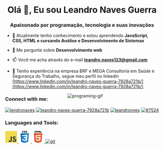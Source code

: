 <h1 align="center">Olá 👋, Eu sou Leandro Naves Guerra</h1>
<h3 align="center">Apaixonado por programação, tecnologia e suas inovações</h3>

- 🌱 Atualmente tenho conhecimento e estou aprendendo **JavaScript, CSS, HTML e cursando Análise e Desenvolvimento de Sistemas**

- 💬 Me pergunte sobre **Desenvolvimento web**

- 📫 Você me acha através do e-mail **leandro.naves123@gmail.com**

- 📄 Tenho experiência na empresa BRF e MEGA Consultoria em Saúde e Segurança do Trabalho, segue meu perfil no linkedin [https://www.linkedin.com/in/leandro-naves-guerra-7928a721b/](https://www.linkedin.com/in/leandro-naves-guerra-7928a721b/)
<img align="right" alt="programing-gif" width="300" src="https://camo.githubusercontent.com/cae12fddd9d6982901d82580bdf321d81fb299141098ca1c2d4891870827bf17/68747470733a2f2f6d69726f2e6d656469756d2e636f6d2f6d61782f313336302f302a37513379765349765f7430696f4a2d5a2e676966">

<h3 align="left">Connect with me:</h3>
<p align="left">
<a href="https://instagram.com/lendronaves" target="blank"><img align="center" src="https://raw.githubusercontent.com/rahuldkjain/github-profile-readme-generator/master/src/images/icons/Social/instagram.svg" alt="lendronaves" height="30" width="40" /></a>
<a href="https://linkedin.com/in/leandro-naves-guerra-7928a721b" target="blank"><img align="center" src="https://raw.githubusercontent.com/rahuldkjain/github-profile-readme-generator/master/src/images/icons/Social/linked-in-alt.svg" alt="leandro-naves-guerra-7928a721b" height="30" width="40" /></a>
<a href="https://codepen.io/leandronves" target="blank"><img align="center" src="https://raw.githubusercontent.com/rahuldkjain/github-profile-readme-generator/master/src/images/icons/Social/codepen.svg" alt="leandronves" height="30" width="40" /></a>
<a href="https://discord.gg/#7524" target="blank"><img align="center" src="https://raw.githubusercontent.com/rahuldkjain/github-profile-readme-generator/master/src/images/icons/Social/discord.svg" alt="#7524" height="30" width="40" /></a>
</p>

<h3 align="left">Languages and Tools:</h3>
<p align="left"> 
</a> <a href="https://developer.mozilla.org/en-US/docs/Web/JavaScript" target="_blank" rel="noreferrer"> <img src="https://raw.githubusercontent.com/devicons/devicon/master/icons/javascript/javascript-original.svg" alt="javascript" width="40" height="40"/> </a> <a href="https://www.w3schools.com/css/" target="_blank" rel="noreferrer"> <img src="https://raw.githubusercontent.com/devicons/devicon/master/icons/css3/css3-original-wordmark.svg" alt="css3" width="40" height="40"/>  <a href="https://developer.mozilla.org/pt-BR/docs/Web/HTML/" target="_blank" rel="noreferrer"> <img src="https://raw.githubusercontent.com/devicons/devicon/master/icons/html5/html5-original-wordmark.svg" alt="html5" width="40" height="40"/>  </a> <a href="https://git-scm.com/" target="_blank" rel="noreferrer"> <img src="https://www.vectorlogo.zone/logos/git-scm/git-scm-icon.svg" alt="git" width="40" height="40"/> </a> </p>
